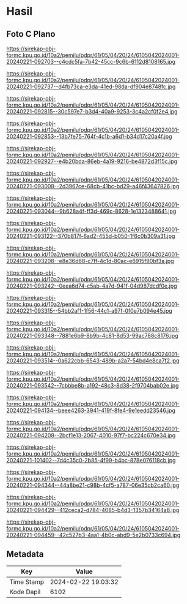 # Hasil

## Foto C Plano

https://sirekap-obj-formc.kpu.go.id/10a2/pemilu/pdpr/61/05/04/20/24/6105042024001-20240221-092703--c4cdc5fa-7b42-45cc-9c6b-6112d8108165.jpg

https://sirekap-obj-formc.kpu.go.id/10a2/pemilu/pdpr/61/05/04/20/24/6105042024001-20240221-092737--d4fb73ca-e3da-41ed-98da-df904e8748fc.jpg

https://sirekap-obj-formc.kpu.go.id/10a2/pemilu/pdpr/61/05/04/20/24/6105042024001-20240221-092815--30c597e7-b3d4-40a9-9253-3c4a2cf0f2e4.jpg

https://sirekap-obj-formc.kpu.go.id/10a2/pemilu/pdpr/61/05/04/20/24/6105042024001-20240221-092853--13b7fe75-764f-4c1b-a6d1-b34d17c20a4f.jpg

https://sirekap-obj-formc.kpu.go.id/10a2/pemilu/pdpr/61/05/04/20/24/6105042024001-20240221-092927--e4b20bda-86eb-4a19-9216-be4872d3f15c.jpg

https://sirekap-obj-formc.kpu.go.id/10a2/pemilu/pdpr/61/05/04/20/24/6105042024001-20240221-093008--2d3967ce-68cb-41bc-bd29-a46f43647826.jpg

https://sirekap-obj-formc.kpu.go.id/10a2/pemilu/pdpr/61/05/04/20/24/6105042024001-20240221-093044--9b628a4f-ff3d-469c-8628-1e1323488641.jpg

https://sirekap-obj-formc.kpu.go.id/10a2/pemilu/pdpr/61/05/04/20/24/6105042024001-20240221-093122--370b817f-6ad2-455d-b050-1f6c0b309a31.jpg

https://sirekap-obj-formc.kpu.go.id/10a2/pemilu/pdpr/61/05/04/20/24/6105042024001-20240221-093208--e8e36d68-c7ff-4c1d-80ac-e6915f90bf3a.jpg

https://sirekap-obj-formc.kpu.go.id/10a2/pemilu/pdpr/61/05/04/20/24/6105042024001-20240221-093242--0eea6d74-c5ab-4a7d-941f-04d987dcdf0e.jpg

https://sirekap-obj-formc.kpu.go.id/10a2/pemilu/pdpr/61/05/04/20/24/6105042024001-20240221-093315--54bb2af1-1f56-44c1-a97f-0f0e7b094e45.jpg

https://sirekap-obj-formc.kpu.go.id/10a2/pemilu/pdpr/61/05/04/20/24/6105042024001-20240221-093348--7881e6b9-8b9b-4c81-8d53-99ac788c8176.jpg

https://sirekap-obj-formc.kpu.go.id/10a2/pemilu/pdpr/61/05/04/20/24/6105042024001-20240221-093514--0a622cbb-6543-489b-a2a7-54bd4e8ca7f2.jpg

https://sirekap-obj-formc.kpu.go.id/10a2/pemilu/pdpr/61/05/04/20/24/6105042024001-20240221-093542--7cbbbe8b-a192-48c3-8d38-2f9704bab02e.jpg

https://sirekap-obj-formc.kpu.go.id/10a2/pemilu/pdpr/61/05/04/20/24/6105042024001-20240221-094134--beee4263-3941-419f-8fe4-9e1eedd23546.jpg

https://sirekap-obj-formc.kpu.go.id/10a2/pemilu/pdpr/61/05/04/20/24/6105042024001-20240221-094208--2bcf1e13-2067-4010-97f7-bc224c670e34.jpg

https://sirekap-obj-formc.kpu.go.id/10a2/pemilu/pdpr/61/05/04/20/24/6105042024001-20240221-101402--7d4c35c0-2b85-4f99-b4bc-878e076118cb.jpg

https://sirekap-obj-formc.kpu.go.id/10a2/pemilu/pdpr/61/05/04/20/24/6105042024001-20240221-094344--44a8be21-c98b-4cf5-a787-06e35cb2ca60.jpg

https://sirekap-obj-formc.kpu.go.id/10a2/pemilu/pdpr/61/05/04/20/24/6105042024001-20240221-094429--412ceca2-d784-4085-b4d3-1357b34164a8.jpg

https://sirekap-obj-formc.kpu.go.id/10a2/pemilu/pdpr/61/05/04/20/24/6105042024001-20240221-094459--42c527b3-4aa1-4b0c-abd9-5e2b0733c694.jpg


## Metadata

| Key        | Value               |
| ---------- | ------------------- |
| Time Stamp | 2024-02-22 19:03:32 |
| Kode Dapil | 6102                |



